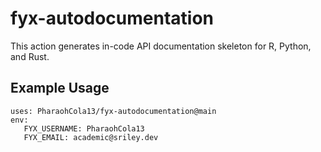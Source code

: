 # fyx-autodocumentation

This action generates in-code API documentation skeleton for R, Python, and Rust.

## Example Usage

```
uses: PharaohCola13/fyx-autodocumentation@main
env:
   FYX_USERNAME: PharaohCola13
   FYX_EMAIL: academic@sriley.dev
```
